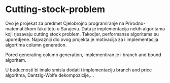 # Cutting-stock-problem

Ovo je projekat za predmet Cjelobrojno programiranje na Prirodno-matematičkom fakultetu u Sarajevu. 
Data je implementacija nekih algoritama koji rjesavaju cutting stock problem.
Takodjer, performanse algoritama su uporedjene. Najvazniji dio ovog projekta je motivacija za i implementacija algortima column generation. 

Pored generating column generation, implementiran je i branch and bound algoritam. 

U buducnosti bi imalo smisla dodati i implementaciju branch and price algoritma, Dantzig-Wolfe dekompozicije,...
